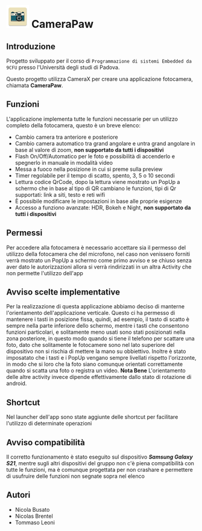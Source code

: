 # <img src="https://github.com/Nicola-01/CameraAPIs/blob/main/app/src/main/res/mipmap-xxxhdpi/ic_launcher.png" alt="Logo" width="60" height="60"> CameraPaw
## Introduzione 
Progetto sviluppato per il corso di `Programmazione di sistemi Embedded da 9CFU` presso l'Università degli studi di Padova.

Questo progetto utilizza CameraX per creare una applicazione fotocamera, chiamata **CameraPaw**.

## Funzioni
L'applicazione implementa tutte le funzioni necessarie per un utilizzo completo della fotocamera, questo è un breve elenco:
- Cambio camera tra anteriore e posteriore
- Cambio camera automatico tra grand angolare e untra grand angolare in base al valore di zoom, **non supportato da tutti i dispositivi**
- Flash On/Off/Automatico per le foto e possibilità di accenderlo e spegnerlo in manuale in modalità video
- Messa a fuoco nella posizione in cui si preme sulla preview
- Timer regolabile per il tempo di scatto, spento, 3, 5 o 10 secondi
- Lettura codice QrCode, dopo la lettura viene mostrato un PopUp a schermo che in base al tipo di QR cambiano le funzioni, tipi di Qr supportati: link a siti, testo e reti wifi
- È possibile modificare le impostazioni in base alle proprie esigenze
- Accesso a funziono avanzate: HDR, Bokeh e Night, **non supportato da tutti i dispositivi**

## Permessi
Per accedere alla fotocamera è necessario accettare sia il permesso del utilizzo della fotocamera che del microfono, nel caso non venissero forniti verrà mostrato un PopUp a schermo come primo avviso e se chiuso senza aver dato le autorizzazioni allora si verrà rindirizzati in un altra Activity che non permette l'utilizzo dell'app

## Avviso scelte implementative
Per la realizzazione di questa applicazione abbiamo deciso di manterne l'orientamento dell'applicazione verticale.
Questo ci ha permesso di mantenere i tasti in posizione fissa, quindi, ad esempio, il tasto di scatto è sempre nella parte inferiore dello schermo, mentre i tasti che consentono funzioni particolari, e solitamente meno usati sono stati posizionati nella zona posteriore, in questo modo quando si tiene il telefono per scattare una foto, dato che solitamente le fotocamere sono nel lato superiore del dispositivo non si rischia di mettere la mano su obbiettivo.
Inoltre è stato imposatato che i tasti e i PopUp vengano sempre livellati rispetto l'orizzonte, in modo che si loro che la foto siano comunque orientati correttamente quando si scatta una foto o registra un video.
**Nota Bene** L'orientamento delle altre activity invece dipende effettivamente dallo stato di rotazione di android.

## Shortcut
Nel launcher dell'app sono state aggiunte delle shortcut per facilitare l'utilizzo di determinate operazioni

## Avviso compatibilità
Il corretto funzionamento è stato eseguito sul dispositivo **_Samsung Galaxy S21_**, mentre sugli altri dispositivi del gruppo non c'è piena compatibilità con tutte le funzioni, ma è comunque progettata per non crashare e permettere di usufruire delle funzioni non segnate sopra nel elenco

## Autori
- Nicola Busato
- Nicolas Brentel
- Tommaso Leoni
